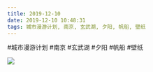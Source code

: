 ```yaml
---
title: 2019-12-10
date: 2019-12-10 10:48:31
tags: 城市漫游计划, 南京, 玄武湖, 夕阳, 帆船, 壁纸
---
```




#城市漫游计划 #南京 #玄武湖 #夕阳 #帆船 #壁纸

![](/assets/images/2019/12/e215832faadc9a09b8194e6bc4ede7ba.jpg)
